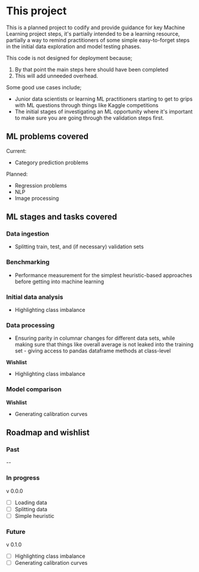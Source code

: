 # This project

This is a planned project to codify and provide guidance for key Machine Learning project steps, it's partially intended to be a learning resource, partially a way to remind practitioners of some simple easy-to-forget steps in the initial data exploration and model testing phases.

This code is not designed for deployment because;
1. By that point the main steps here should have been completed
2. This will add unneeded overhead.

Some good use cases include;
- Junior data scientists or learning ML practitioners starting to get to grips with ML questions through things like Kaggle competitions
- The initial stages of investigating an ML opportunity where it's important to make sure you are going through the validation steps first.


## ML problems covered

Current:
- Category prediction problems

Planned:
- Regression problems
- NLP
- Image processing


## ML stages and tasks covered

### Data ingestion
- Splitting train, test, and (if necessary) validation sets

### Benchmarking
- Performance measurement for the simplest heuristic-based approaches before getting into machine learning

### Initial data analysis
- Highlighting class imbalance

### Data processing
- Ensuring parity in columnar changes for different data sets, while making sure that things like overall average is not leaked into the training set - giving access to pandas dataframe methods at class-level

**Wishlist**
- Highlighting class imbalance



### Model comparison

**Wishlist**
- Generating calibration curves


## Roadmap and wishlist

### Past

--


### In progress
v 0.0.0
- [ ] Loading data
- [ ] Splitting data
- [ ] Simple heuristic

### Future
v 0.1.0
- [ ] Highlighting class imbalance
- [ ] Generating calibration curves
